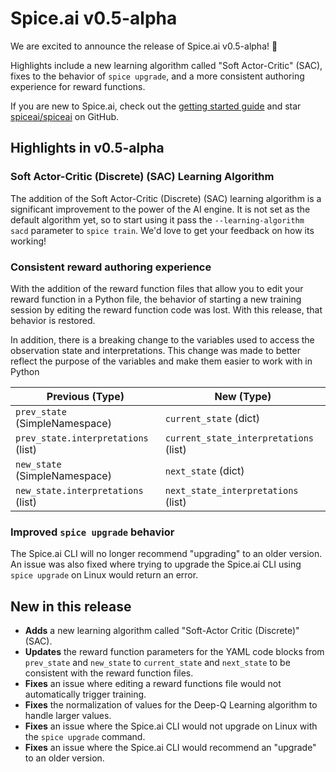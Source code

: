 # Spice.ai v0.5-alpha

We are excited to announce the release of Spice.ai v0.5-alpha! 🥇

Highlights include a new learning algorithm called "Soft Actor-Critic" (SAC), fixes to the behavior of `spice upgrade`, and a more consistent authoring experience for reward functions.

If you are new to Spice.ai, check out the [getting started guide](https://docs.spiceai.org/getting-started/) and star [spiceai/spiceai](https://github.com/spiceai/spiceai) on GitHub.

## Highlights in v0.5-alpha

### Soft Actor-Critic (Discrete) (SAC) Learning Algorithm

The addition of the Soft Actor-Critic (Discrete) (SAC) learning algorithm is a significant improvement to the power of the AI engine. It is not set as the default algorithm yet, so to start using it pass the `--learning-algorithm sacd` parameter to `spice train`. We'd love to get your feedback on how its working!

### Consistent reward authoring experience

With the addition of the reward function files that allow you to edit your reward function in a Python file, the behavior of starting a new training session by editing the reward function code was lost. With this release, that behavior is restored.

In addition, there is a breaking change to the variables used to access the observation state and interpretations. This change was made to better reflect the purpose of the variables and make them easier to work with in Python

| Previous (Type)                     | New (Type)                             |
| ----------------------------------- | -------------------------------------- |
| `prev_state` (SimpleNamespace)      | `current_state` (dict)                 |
| `prev_state.interpretations` (list) | `current_state_interpretations` (list) |
| `new_state` (SimpleNamespace)       | `next_state` (dict)                    |
| `new_state.interpretations` (list)  | `next_state_interpretations` (list)    |

### Improved `spice upgrade` behavior

The Spice.ai CLI will no longer recommend "upgrading" to an older version. An issue was also fixed where trying to upgrade the Spice.ai CLI using `spice upgrade` on Linux would return an error.

## New in this release

- **Adds** a new learning algorithm called "Soft-Actor Critic (Discrete)" (SAC).
- **Updates** the reward function parameters for the YAML code blocks from `prev_state` and `new_state` to `current_state` and `next_state` to be consistent with the reward function files.
- **Fixes** an issue where editing a reward functions file would not automatically trigger training.
- **Fixes** the normalization of values for the Deep-Q Learning algorithm to handle larger values.
- **Fixes** an issue where the Spice.ai CLI would not upgrade on Linux with the `spice upgrade` command.
- **Fixes** an issue where the Spice.ai CLI would recommend an "upgrade" to an older version.
